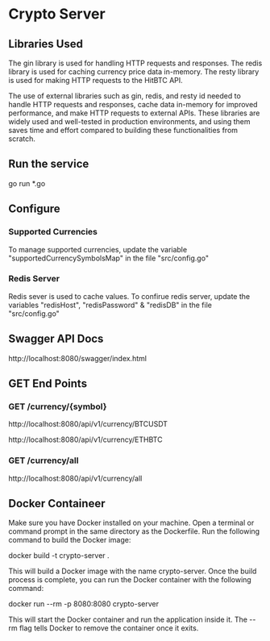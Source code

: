 # Crypto Server

## Libraries Used

The gin library is used for handling HTTP requests and responses.
The redis library is used for caching currency price data in-memory. 
The resty library is used for making HTTP requests to the HitBTC API.

The use of external libraries such as gin, redis, and resty id needed to handle HTTP requests and responses, cache data in-memory for improved performance, and make HTTP requests to external APIs. These libraries are widely used and well-tested in production environments, and using them saves time and effort compared to building these functionalities from scratch.

## Run the service
go run *.go

## Configure 

### Supported Currencies
To manage supported currencies, update the variable "supportedCurrencySymbolsMap" in the file "src/config.go"

### Redis Server
Redis sever is used to cache values. To confirue redis server, update the variables "redisHost", "redisPassword" & "redisDB" in the file "src/config.go"

## Swagger API Docs

http://localhost:8080/swagger/index.html


## GET End Points

### GET /currency/{symbol}

http://localhost:8080/api/v1/currency/BTCUSDT

http://localhost:8080/api/v1/currency/ETHBTC

### GET /currency/all

http://localhost:8080/api/v1/currency/all

## Docker Containeer

Make sure you have Docker installed on your machine.
Open a terminal or command prompt in the same directory as the Dockerfile.
Run the following command to build the Docker image:

docker build -t crypto-server .

This will build a Docker image with the name crypto-server.
Once the build process is complete, you can run the Docker container with the following command:

docker run --rm -p 8080:8080 crypto-server

This will start the Docker container and run the application inside it. The --rm flag tells Docker to remove the container once it exits.